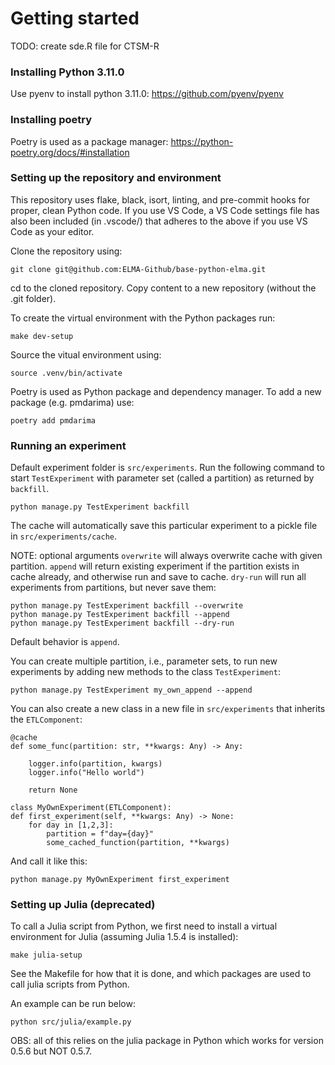 # Getting started

TODO: create sde.R file for CTSM-R

### Installing Python 3.11.0
Use pyenv to install python 3.11.0: https://github.com/pyenv/pyenv

### Installing poetry
Poetry is used as a package manager: https://python-poetry.org/docs/#installation

### Setting up the repository and environment

This repository uses flake, black, isort, linting, and pre-commit hooks for proper, clean Python code. If you use VS Code, a VS Code settings file has also been included (in .vscode/) that adheres to the above if you use VS Code as your editor.

Clone the repository using:

    git clone git@github.com:ELMA-Github/base-python-elma.git

cd to the cloned repository. Copy content to a new repository (without the .git folder).

To create the virtual environment with the Python packages run:

    make dev-setup

Source the vitual environment using:

    source .venv/bin/activate

Poetry is used as Python package and dependency manager. To add a new package (e.g. pmdarima) use:

    poetry add pmdarima


### Running an experiment

Default experiment folder is `src/experiments`. Run the following command to start `TestExperiment` with parameter set (called a partition) as returned by `backfill`.

    python manage.py TestExperiment backfill

The cache will automatically save this particular experiment to a pickle file in `src/experiments/cache`.

NOTE: optional arguments `overwrite` will always overwrite cache with given partition. `append` will return existing experiment if the partition exists in cache already, and otherwise run and save to cache. `dry-run` will run all experiments from partitions, but never save them:

    python manage.py TestExperiment backfill --overwrite
    python manage.py TestExperiment backfill --append
    python manage.py TestExperiment backfill --dry-run

Default behavior is `append`.

You can create multiple partition, i.e., parameter sets, to run new experiments by adding new methods to the class `TestExperiment`:

    python manage.py TestExperiment my_own_append --append

You can also create a new class in a new file in `src/experiments` that inherits the `ETLComponent`:

    @cache
    def some_func(partition: str, **kwargs: Any) -> Any:

        logger.info(partition, kwargs)
        logger.info("Hello world")

        return None

    class MyOwnExperiment(ETLComponent):
    def first_experiment(self, **kwargs: Any) -> None:
        for day in [1,2,3]:
            partition = f"day={day}"
            some_cached_function(partition, **kwargs)

And call it like this:

    python manage.py MyOwnExperiment first_experiment

### Setting up Julia (deprecated)

To call a Julia script from Python, we first need to install a virtual environment for Julia (assuming Julia 1.5.4 is installed):

    make julia-setup

See the Makefile for how that it is done, and which packages are used to call julia scripts from Python.

An example can be run below:

    python src/julia/example.py

OBS: all of this relies on the julia package in Python which works for version 0.5.6 but NOT 0.5.7.
